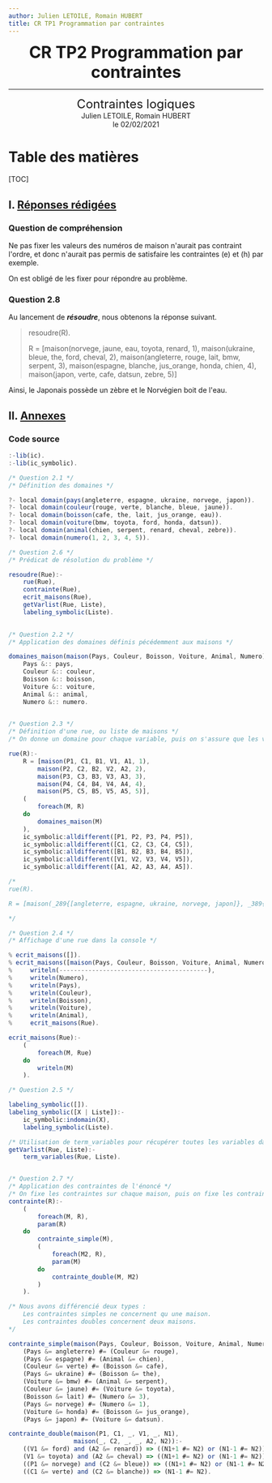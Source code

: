 ```yaml
---
author: Julien LETOILE, Romain HUBERT
title: CR TP1 Programmation par contraintes
---
```








<center style="font-size: xx-large;"><b>CR TP2 Programmation par contraintes</b></center> 

------









<center style="font-size: x-large;">Contraintes logiques</center>















<center>Julien LETOILE, Romain HUBERT</center>

<center>le 02/02/2021</center>

# Table des matières

[TOC]







## I. <u>Réponses rédigées</u>

### Question de compréhension

Ne pas fixer les valeurs des numéros de maison n'aurait pas contraint l'ordre, et donc n'aurait pas permis de satisfaire les contraintes (e) et (h) par exemple.

On est obligé de les fixer pour répondre au problème.

### Question 2.8

Au lancement de <b><i>résoudre</i></b>, nous obtenons la réponse suivant.

>resoudre(R).
>
>R = [maison(norvege, jaune, eau, toyota, renard, 1), maison(ukraine, bleue, the, ford, cheval, 2), maison(angleterre, rouge, lait, bmw, serpent, 3), maison(espagne, blanche, jus_orange, honda, chien, 4), maison(japon, verte, cafe, datsun, zebre, 5)]

Ainsi, le Japonais possède un zèbre et le Norvégien boit de l'eau.

## II. <u>Annexes</u>

### Code source

```javascript
:-lib(ic).
:-lib(ic_symbolic).

/* Question 2.1 */
/* Définition des domaines */

?- local domain(pays(angleterre, espagne, ukraine, norvege, japon)).
?- local domain(couleur(rouge, verte, blanche, bleue, jaune)).
?- local domain(boisson(cafe, the, lait, jus_orange, eau)).
?- local domain(voiture(bmw, toyota, ford, honda, datsun)).
?- local domain(animal(chien, serpent, renard, cheval, zebre)).
?- local domain(numero(1, 2, 3, 4, 5)).

/* Question 2.6 */
/* Prédicat de résolution du problème */

resoudre(Rue):-
    rue(Rue),
    contrainte(Rue),
    ecrit_maisons(Rue),
    getVarlist(Rue, Liste),
    labeling_symbolic(Liste).

    
/* Question 2.2 */
/* Application des domaines définis pécédemment aux maisons */

domaines_maison(maison(Pays, Couleur, Boisson, Voiture, Animal, Numero)):-
    Pays &:: pays,
    Couleur &:: couleur,
    Boisson &:: boisson,
    Voiture &:: voiture,
    Animal &:: animal,
    Numero &:: numero.
    

/* Question 2.3 */
/* Définition d'une rue, ou liste de maisons */
/* On donne un domaine pour chaque variable, puis on s'assure que les valeurs prises par les variables sont toutes différents entre les maisons */

rue(R):-
    R = [maison(P1, C1, B1, V1, A1, 1), 
        maison(P2, C2, B2, V2, A2, 2),
        maison(P3, C3, B3, V3, A3, 3),
        maison(P4, C4, B4, V4, A4, 4),
        maison(P5, C5, B5, V5, A5, 5)],
    ( 
        foreach(M, R)
    do
        domaines_maison(M)
    ),
    ic_symbolic:alldifferent([P1, P2, P3, P4, P5]),
    ic_symbolic:alldifferent([C1, C2, C3, C4, C5]),
    ic_symbolic:alldifferent([B1, B2, B3, B4, B5]),
    ic_symbolic:alldifferent([V1, V2, V3, V4, V5]),
    ic_symbolic:alldifferent([A1, A2, A3, A4, A5]).

/*
rue(R).

R = [maison(_289{[angleterre, espagne, ukraine, norvege, japon]}, _389{[rouge, verte, blanche, bleue, jaune]}, _489{[cafe, the, lait, jus_orange, eau]}, _589{[bmw, toyota, ford, honda, datsun]}, _689{[chien, serpent, renard, cheval, zebre]}, 1), maison(_852{[angleterre, espagne, ukraine, norvege, japon]}, _952{[rouge, verte, blanche, bleue, jaune]}, _1052{[cafe, the, lait, jus_orange, eau]}, _1152{[bmw, toyota, ford, honda, datsun]}, _1252{[chien, serpent, renard, cheval, zebre]}, 2), maison(_1415{[angleterre, espagne, ukraine, norvege, japon]}, _1515{[rouge, verte, blanche, bleue, jaune]}, _1615{[cafe, the, lait, jus_orange, eau]}, _1715{[bmw, toyota, ford, honda, datsun]}, _1815{[chien, serpent, renard, cheval, zebre]}, 3), maison(_1978{[angleterre, espagne, ukraine, norvege, japon]}, _2078{[rouge, verte, blanche, bleue, jaune]}, _2178{[cafe, the, lait, jus_orange, eau]}, _2278{[bmw, toyota, ford, honda, datsun]}, _2378{[chien, serpent, renard, cheval, zebre]}, 4), maison(_2541{[angleterre, espagne, ukraine, norvege, japon]}, _2641{[rouge, verte, blanche, bleue, jaune]}, _2741{[cafe, the, lait, jus_orange, eau]}, _2841{[bmw, toyota, ford, honda, datsun]}, _2941{[chien, serpent, renard, cheval, zebre]}, 5)]

*/

/* Question 2.4 */
/* Affichage d'une rue dans la console */

% ecrit_maisons([]).
% ecrit_maisons([maison(Pays, Couleur, Boisson, Voiture, Animal, Numero) | Rue]):-
%     writeln(-----------------------------------------),
%     writeln(Numero),
%     writeln(Pays),
%     writeln(Couleur),
%     writeln(Boisson),
%     writeln(Voiture),
%     writeln(Animal),
%     ecrit_maisons(Rue).

ecrit_maisons(Rue):-
    (
        foreach(M, Rue)
    do
        writeln(M)
    ).

/* Question 2.5 */

labeling_symbolic([]).
labeling_symbolic([X | Liste]):-
    ic_symbolic:indomain(X),
    labeling_symbolic(Liste).

/* Utilisation de term_variables pour récupérer toutes les variables dans la liste */
getVarlist(Rue, Liste):-
    term_variables(Rue, Liste).


/* Question 2.7 */
/* Application des contraintes de l'énoncé */
/* On fixe les contraintes sur chaque maison, puis on fixe les contraintes entre toutes les maisons */
contrainte(R):-
    (
        foreach(M, R),
        param(R)
    do
        contrainte_simple(M),
        (
            foreach(M2, R),
            param(M)
        do
            contrainte_double(M, M2)
        )
    ).

/* Nous avons différencié deux types : 
    Les contraintes simples ne concernent qu une maison.
    Les contraintes doubles concernent deux maisons.
*/

contrainte_simple(maison(Pays, Couleur, Boisson, Voiture, Animal, Numero)):-
    (Pays &= angleterre) #= (Couleur &= rouge),
    (Pays &= espagne) #= (Animal &= chien),
    (Couleur &= verte) #= (Boisson &= cafe),
    (Pays &= ukraine) #= (Boisson &= the),
    (Voiture &= bmw) #= (Animal &= serpent),
    (Couleur &= jaune) #= (Voiture &= toyota),
    (Boisson &= lait) #= (Numero &= 3),
    (Pays &= norvege) #= (Numero &= 1),
    (Voiture &= honda) #= (Boisson &= jus_orange),
    (Pays &= japon) #= (Voiture &= datsun).

contrainte_double(maison(P1, C1, _, V1, _, N1), 
                  maison(_, C2, _, _, A2, N2)):-
    ((V1 &= ford) and (A2 &= renard)) => ((N1+1 #= N2) or (N1-1 #= N2)),
    (V1 &= toyota) and (A2 &= cheval) => ((N1+1 #= N2) or (N1-1 #= N2)),
    ((P1 &= norvege) and (C2 &= bleue)) => ((N1+1 #= N2) or (N1-1 #= N2)),
    ((C1 &= verte) and (C2 &= blanche)) => (N1-1 #= N2).

```
